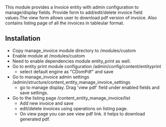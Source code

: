 This module provides a Invoice entity with admin configuration to manage/display fields. 
Provide form to add/edit/delete invoice field values.The view form allows user to download pdf version of invoice. 
Also contains listing page of all the invoices in tableular format.

## Installation

- Copy manage_invoice module directory to /modules/custom
- Enable module at /modules/custom
- Need to enable dependencies module entity_print as well.
- Go to entity print module configuration /admin/config/content/entityprint
  - select default engine as "CDomPdf" and save
- Go to manage_invoice admin settings /admin/structure/content_entity_manage_invoice_settings
  - go to manage display. Drag 'view pdf' field under enabled fields and save settings.
- Go to the listing page /content_entity_manage_invoice/list
  - Add new invoice and save
  - edit/delete invoices using operations on listing page.
  - On view page you can see view pdf link. it helps to download generated pdf.


